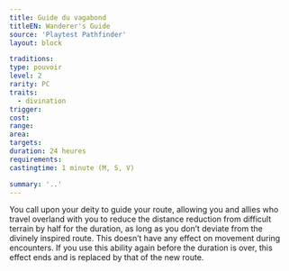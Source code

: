 ```yaml
---
title: Guide du vagabond
titleEN: Wanderer's Guide
source: 'Playtest Pathfinder'
layout: block

traditions:
type: pouvoir
level: 2
rarity: PC
traits:
  - divination
trigger: 
cost: 
range: 
area: 
targets: 
duration: 24 heures
requirements: 
castingtime: 1 minute (M, S, V)

summary: '..'
---
```

You call upon your deity to guide your route, allowing you and allies who travel overland with you to reduce the distance reduction from difficult terrain by half for the duration, as long as you don’t deviate from the divinely inspired route. This doesn’t have any effect on movement during encounters. If you use this ability again before the duration is over, this effect ends and is replaced by that of the new route.